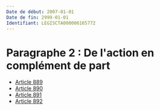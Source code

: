 ```yaml
---
Date de début: 2007-01-01
Date de fin: 2999-01-01
Identifiant: LEGISCTA000006165772
---
```


<h1>Paragraphe 2 : De l'action en complément de part</h1>

- [Article 889](article_889.md)
- [Article 890](article_890.md)
- [Article 891](article_891.md)
- [Article 892](article_892.md)

